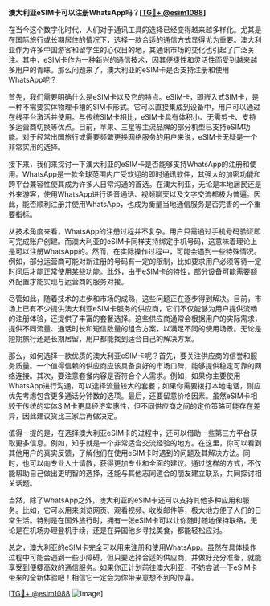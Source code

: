 **澳大利亚eSIM卡可以注册WhatsApp吗？[[TG💪+ @esim1088](https://t.me/s/esim1088)]**

在当今这个数字化时代，人们对于通讯工具的选择已经变得越来越多样化。尤其是在国际旅行或长期居住的情况下，选择一款合适的通信方式显得尤为重要。澳大利亚作为许多中国游客和留学生的心仪目的地，其通讯市场的变化也引起了广泛关注。其中，eSIM卡作为一种新兴的通信技术，因其便捷性和灵活性而受到越来越多用户的青睐。那么问题来了，澳大利亚的eSIM卡是否支持注册和使用WhatsApp呢？

首先，我们需要明确什么是eSIM卡以及它的特点。eSIM卡，即嵌入式SIM卡，是一种不需要实体物理卡槽的SIM卡形式。它可以直接集成到设备中，用户可以通过在线平台激活并使用。与传统SIM卡相比，eSIM卡具有体积小、无需剪卡、支持多运营商切换等优点。目前，苹果、三星等主流品牌的部分机型已支持eSIM功能。对于经常出国旅行或需要频繁更换网络服务的用户来说，eSIM卡无疑是一个非常实用的选择。

接下来，我们来探讨一下澳大利亚的eSIM卡是否能够支持WhatsApp的注册和使用。WhatsApp是一款全球范围内广受欢迎的即时通讯软件，其强大的加密功能和跨平台兼容性使其成为许多人日常沟通的首选。在澳大利亚，无论是本地居民还是外来游客，使用WhatsApp进行语音通话、视频聊天以及文字交流都极为普遍。因此，能否顺利注册并使用WhatsApp，也成为衡量当地通信服务是否完善的一个重要指标。

从技术角度来看，WhatsApp的注册过程并不复杂。用户只需通过手机号码验证即可完成账户创建。而澳大利亚的eSIM卡同样支持绑定手机号码，这意味着理论上是可以注册WhatsApp的。然而，在实际操作过程中，可能会遇到一些特殊情况。例如，部分运营商可能对新注册的号码有一定的限制，比如要求用户必须等待一定时间后才能正常使用某些功能。此外，由于eSIM卡的特性，部分设备可能需要额外配置才能实现与运营商的服务对接。

尽管如此，随着技术的进步和市场的成熟，这些问题正在逐步得到解决。目前，市场上已有不少提供澳大利亚eSIM卡服务的供应商，它们不仅能够为用户提供流畅的注册体验，还提供了丰富的套餐选择。这些供应商通常会根据用户的实际需求，提供不同流量、通话时长和短信数量的组合方案，以满足不同的使用场景。无论是短期旅行还是长期居留，用户都能找到适合自己的解决方案。

那么，如何选择一款优质的澳大利亚eSIM卡呢？首先，要关注供应商的信誉和服务质量。一个值得信赖的供应商应该具备良好的市场口碑，能够提供稳定可靠的网络连接。其次，要注意套餐内容是否符合个人需求。例如，如果你主要使用WhatsApp进行沟通，可以选择流量较大的套餐；如果你需要拨打本地电话，则应优先考虑包含更多通话分钟数的选项。最后，还要留意价格因素。虽然eSIM卡相较于传统的实体SIM卡更具经济实惠性，但不同供应商之间的定价策略可能存在差异，因此建议货比三家后再做决定。

值得一提的是，在选择澳大利亚eSIM卡的过程中，还可以借助一些第三方平台获取更多信息。例如，知乎就是一个非常适合交流经验的地方。在这里，你可以看到其他用户的真实反馈，了解他们在使用eSIM卡时遇到的问题及其解决方法。同时，也可以向专业人士请教，获得更加专业和全面的建议。通过这样的方式，不仅能帮助自己做出更明智的选择，还能与其他志同道合的朋友建立联系，共同探讨相关话题。

当然，除了WhatsApp之外，澳大利亚的eSIM卡还可以支持其他多种应用和服务。比如，它可以用来浏览网页、观看视频、收发邮件等，极大地方便了人们的日常生活。特别是在国外旅行时，拥有一张eSIM卡可以让你随时随地保持联络，无论是在机场办理登机手续，还是在异国他乡寻找美食，都能轻松应对。

总之，澳大利亚的eSIM卡完全可以用来注册和使用WhatsApp。虽然在具体操作过程中可能会遇到一些小障碍，但只要选择合适的供应商，并做好充分准备，就能享受到便捷高效的通信服务。如果你正计划前往澳大利亚，不妨尝试一下eSIM卡带来的全新体验吧！相信它一定会为你带来意想不到的惊喜。

[[TG💪+ @esim1088](https://t.me/s/esim1088) ![Image](https://i.postimg.cc/4NQfJmqS/Snipaste-2025-05-13-00-14-12.png)]